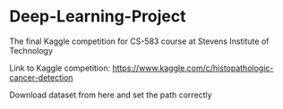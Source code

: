 # Deep-Learning-Project
The final Kaggle competition for CS-583 course at Stevens Institute of Technology

Link to Kaggle competition: https://www.kaggle.com/c/histopathologic-cancer-detection

Download dataset from here and set the path correctly


